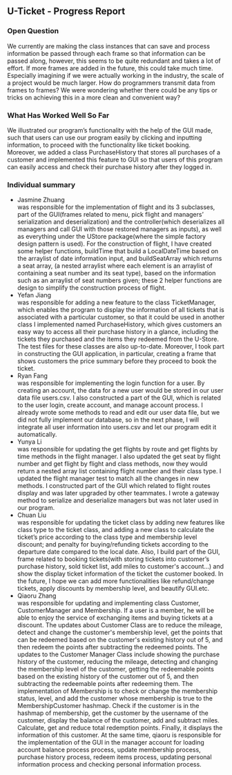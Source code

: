 ## U-Ticket - Progress Report

### Open Question
We currently are making the class instances that can save and process information be passed through each frame so that information can be passed along, however, this seems to be quite redundant and takes a lot of effort. If more frames are added in the future, this could take much time. Especially imagining if we were actually working in the industry, the scale of a project would be much larger. How do programmers transmit data from frames to frames? We were wondering whether there could be any tips or tricks on achieving this in a more clean and convenient way?

### What Has Worked Well So Far
We illustrated our program’s functionality with the help of the GUI made, such that users can use our program easily by clicking and inputting information, to proceed with the functionality like ticket booking. \
Moreover, we added a class PurchaseHistory that stores all purchases of a customer and implemented this feature to GUI so that users of this program can easily access and check their purchase history after they logged in. 

### Individual summary
* Jasmine Zhuang \
was responsible for the implementation of flight and its 3 subclasses, part of the GUI(frames related to menu, pick flight and managers’ serialization and deserialization) and the controller(which deserializes all managers and call GUI with those restored managers as inputs), as well as everything under the UStore package(where the simple factory design pattern is used). 
For the construction of flight, I have created some helper functions, buildTime that build a LocalDateTime based on the arraylist of date information input, and buildSeatArray which returns a seat array, (a nested arraylist where each element is an arraylist of containing a seat number and its seat type), based on the information such as an arraylist of seat numbers given; these 2 helper functions are design to simplify the construction process of flight. 
* Yefan Jiang \
was responsible for adding a new feature to the class TicketManager, which enables the program to display the information of all tickets that is associated with a particular customer, so that it could be used in another class I implemented named PurchaseHistory, which gives customers an easy way to access all their purchase history in a glance, including the tickets they purchased and the items they redeemed from the U-Store. The test files for these classes are also up-to-date. Moreover, I took part in constructing the GUI application, in particular, creating a frame that shows customers the price summary before they proceed to book the ticket.
* Ryan Fang \
was responsible for implementing the login function for a user. By creating an account, the data for a new user would be stored in our user data file users.csv.  I also constructed a part of the GUI, which is related to the user login, create account, and manage account process. I already wrote some methods to read and edit our user data file, but we did not fully implement our database, so in the next phase, I will integrate all user information into users.csv and let our program edit it automatically. 
* Yunya Li \
was responsible for updating the get flights by route and get flights by time methods in the flight manager. I also updated the get seat by flight number and get flight by flight and class methods, now they would return a nested array list containing flight number and their class type. I updated the flight manager test to match all the changes in new methods. I constructed part of the GUI which related to flight routes display and was later upgraded by other teammates. I wrote a gateway method to serialize and deserialize managers but was not later used in our program.
* Chuan Liu \
was responsible for updating the ticket class by adding new features like class type to the ticket class, and adding a new class to calculate the ticket’s price according to the class type and membership level discount; and penalty for buying/refunding tickets according to the departure date compared to the local date. Also, I build part of the GUI, frame related to booking tickets(with storing tickets into customer’s purchase history, sold ticket list, add miles to customer's account...) and show the display ticket information of the ticket the customer booked. In the future, I hope we can add more functionalities like refund/change tickets, apply discounts by membership level, and beautify GUI.etc.
* Qiaoru Zhang \
was responsible for updating and implementing class Customer, CustomerManager and Membership. If a user is a member, he will be able to enjoy the service of exchanging items and buying tickets at a discount. The updates about Customer Class are to reduce the mileage, detect and change the customer's membership level, get the points that can be redeemed based on the customer's existing history out of 5, and then redeem the points after subtracting the redeemed points. The updates to the Customer Manager Class include showing the purchase history of the customer, reducing the mileage, detecting and changing the membership level of the customer, getting the redeemable points based on the existing history of the customer out of 5, and then subtracting the redeemable points after redeeming them. The implementation of Membership is to check or change the membership status, level, and add the customer whose membership is true to the MembershipCustomer hashmap. Check if the customer is in the hashmap of membership, get the customer by the username of the customer, display the balance of the customer, add and subtract miles. Calculate, get and reduce total redemption points. Finally, it displays the information of this customer. At the same time, qiaoru is responsible for the implementation of the GUI in the manager account for loading account balance process process, update membership process, purchase history process, redeem items process, updating personal information process and checking personal information process.
